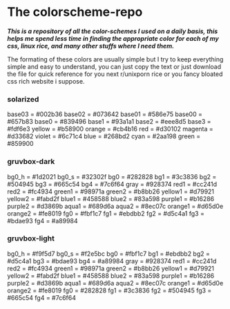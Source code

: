 # The colorscheme-repo
***This is a repository of all the color-schemes I used on a daily basis, this helps me spend less time in finding the appropriate color for each of my css, linux rice, and many other stuffs where I need them.***


The formating of these colors are usually simple but I try to keep everything simple and easy to understand, you can just copy the text or just download the file for quick reference for you next r/unixporn rice or you fancy bloated css rich website i suppose.  


### solarized
base03 	= #002b36
base02 	= #073642
base01 	= #586e75
base00 	= #657b83
base0 	= #839496
base1 	= #93a1a1
base2 	= #eee8d5
base3 	= #fdf6e3
yellow 	= #b58900
orange 	= #cb4b16
red 	= #d30102
magenta = #d33682
violet 	= #6c71c4
blue 	= #268bd2
cyan 	= #2aa198
green 	= #859900


### gruvbox-dark
bg0_h   = #1d2021
bg0_s   = #32302f
bg0     = #282828
bg1     = #3c3836
bg2     = #504945
bg3     = #665c54
bg4     = #7c6f64
gray    = #928374
red1    = #cc241d
red2    = #fc4934
green1  = #98971a
green2  = #b8bb26
yellow1 = #d79921
yellow2 = #fabd2f
blue1   = #458588
blue2   = #83a598
purple1 = #b16286
purple2 = #d3869b
aqua1   = #689d6a
aqua2   = #8ec07c
orange1 = #d65d0e
orange2 = #fe8019
fg0     = #fbf1c7
fg1     = #ebdbb2
fg2     = #d5c4a1
fg3     = #bdae93
fg4     = #a89984

### gruvbox-light
bg0_h   = #f9f5d7
bg0_s   = #f2e5bc
bg0     = #fbf1c7
bg1     = #ebdbb2
bg2     = #d5c4a1
bg3     = #bdae93
bg4     = #a89984
gray    = #928374
red1    = #cc241d
red2    = #fc4934
green1  = #98971a
green2  = #b8bb26
yellow1 = #d79921
yellow2 = #fabd2f
blue1   = #458588
blue2   = #83a598
purple1 = #b16286
purple2 = #d3869b
aqua1   = #689d6a
aqua2   = #8ec07c
orange1 = #d65d0e
orange2 = #fe8019
fg0     = #282828
fg1     = #3c3836
fg2     = #504945
fg3     = #665c54
fg4     = #7c6f64
